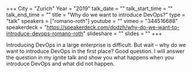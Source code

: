 +++
City = "Zurich"
Year = "2019"
talk_date = ""
talk_start_time = ""
talk_end_time = ""
title = "Why do we want to introduce DevOps?"
type = "talk"
speakers = ["romano-roth"]
youtube = ""
vimeo = "344516688"
speakerdeck = "https://speakerdeck.com/dodzh/why-do-we-want-to-introduce-devops-romano-roth"
slideshare = ""
slides = ""
+++

Introducing DevOps in a large enterprise is difficult. But wait – why do we want to
introduce DevOps in the first place? Good question. I will answer the question in my
ignite talk and show you what happens when you introduce DevOps and what did not happen.

